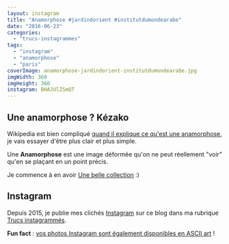 ```yaml
---
layout: instagram
title: "Anamorphose #jardindorient #institutdumondearabe"
date: "2016-06-23"
categories: 
  - "trucs-instagrammes"
tags: 
  - "instagram"
  - "anamorphose"
  - "paris"
coverImage: anamorphose-jardindorient-institutdumondearabe.jpg
imgWidth: 360
imgHeight: 360
instagram: BHAJUlZSmQT
---
```


## Une anamorphose ? Kézako 

Wikipedia est bien compliqué [quand il explique ce qu'est une anamorphose](https://fr.wikipedia.org/wiki/Anamorphose), je vais essayer d'être plus clair et plus simple.

Une **Anamorphose** est une image déformée qu'on ne peut réellement "voir" qu'en se plaçant en un point précis.

Je commence à en avoir [Une belle collection](/tag/anamorphose/) :)

## Instagram

Depuis 2015, je publie mes clichés [Instagram](https://www.instagram.com/zemoko/) sur ce blog dans ma rubrique [Trucs instagrammés](/category/trucs-pris-en-photos/trucs-instagrammes/).

**Fun fact** : [vos photos Instagram sont également disponibles en ASCII art](/2016/01/le-saviez-tu-instagram-en-ascii-art/) !
